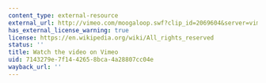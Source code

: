 ```yaml
---
content_type: external-resource
external_url: http://vimeo.com/moogaloop.swf?clip_id=2069604&server=vimeo.com&show_title=0&show_byline=0&show_portrait=0&color=&fullscreen=0&group_id=
has_external_license_warning: true
license: https://en.wikipedia.org/wiki/All_rights_reserved
status: ''
title: Watch the video on Vimeo
uid: 7143279e-7f14-4265-8bca-4a28807cc04e
wayback_url: ''
---
```

